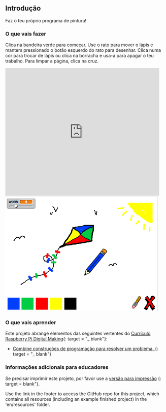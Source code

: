 ## Introdução

Faz o teu próprio programa de pintura!

### O que vais fazer

Clica na bandeira verde para começar. Use o rato para mover o lápis e mantem pressionado o botão esquerdo do rato para desenhar. Clica numa cor para trocar de lápis ou clica na borracha e usa-a para apagar o teu trabalho. Para limpar a página, clica na cruz.

<div class="scratch-preview">
  <iframe allowtransparency="true" width="485" height="402" src="https://scratch.mit.edu/projects/embed/63473366/?autostart=false" frameborder="0"></iframe>
  <img src="images/paint-final.png">
</div>

### O que vais aprender

Este projeto abrange elementos das seguintes vertentes do [Currículo Raspberry Pi Digital Making](http://rpf.io/curriculum){: target = "_ blank"}:

+ [ Combine construções de programação para resolver um problema. ](https://www.raspberrypi.org/curriculum/programming/builder) {: target = "_ blank"}

### Informações adicionais para educadores

Se precisar imprimir este projeto, por favor use a [versão para impressão](https://projects.raspberrypi.org/en/projects/paint-box/print) {: target = blank"}.

Use the link in the footer to access the GitHub repo for this project, which contains all resources (including an example finished project) in the 'en/resources' folder.
